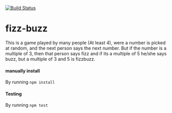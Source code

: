 [![Build Status](https://travis-ci.org/topseySuave/fizz-buzz.svg?branch=test)](https://travis-ci.org/topseySuave/fizz-buzz)

# fizz-buzz

This is a game played by many people (At least 4), were a number is picked at random,
and the next person says the next number. But if the number is a multiple of 3,
then that person says fizz and if its a multiple of 5 he/she says buzz, but a multiple of 3 and 5 is fizzbuzz.

#### manually install
  By running ```npm install```

#### Testing
  By running ```npm test```
